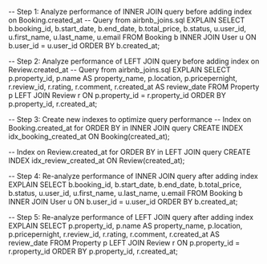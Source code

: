 -- Step 1: Analyze performance of INNER JOIN query before adding index on Booking.created_at
-- Query from airbnb_joins.sql
EXPLAIN
SELECT 
    b.booking_id,
    b.start_date,
    b.end_date,
    b.total_price,
    b.status,
    u.user_id,
    u.first_name,
    u.last_name,
    u.email
FROM Booking b
INNER JOIN User u ON b.user_id = u.user_id
ORDER BY b.created_at;

-- Step 2: Analyze performance of LEFT JOIN query before adding index on Review.created_at
-- Query from airbnb_joins.sql
EXPLAIN
SELECT 
    p.property_id,
    p.name AS property_name,
    p.location,
    p.pricepernight,
    r.review_id,
    r.rating,
    r.comment,
    r.created_at AS review_date
FROM Property p
LEFT JOIN Review r ON p.property_id = r.property_id
ORDER BY p.property_id, r.created_at;

-- Step 3: Create new indexes to optimize query performance
-- Index on Booking.created_at for ORDER BY in INNER JOIN query
CREATE INDEX idx_booking_created_at ON Booking(created_at);

-- Index on Review.created_at for ORDER BY in LEFT JOIN query
CREATE INDEX idx_review_created_at ON Review(created_at);

-- Step 4: Re-analyze performance of INNER JOIN query after adding index
EXPLAIN
SELECT 
    b.booking_id,
    b.start_date,
    b.end_date,
    b.total_price,
    b.status,
    u.user_id,
    u.first_name,
    u.last_name,
    u.email
FROM Booking b
INNER JOIN User u ON b.user_id = u.user_id
ORDER BY b.created_at;

-- Step 5: Re-analyze performance of LEFT JOIN query after adding index
EXPLAIN
SELECT 
    p.property_id,
    p.name AS property_name,
    p.location,
    p.pricepernight,
    r.review_id,
    r.rating,
    r.comment,
    r.created_at AS review_date
FROM Property p
LEFT JOIN Review r ON p.property_id = r.property_id
ORDER BY p.property_id, r.created_at;
